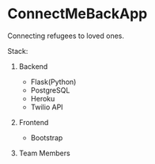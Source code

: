 # ConnectMeBackApp
Connecting refugees to loved ones.

Stack:

1. Backend
	- Flask(Python)
	- PostgreSQL
	- Heroku
	- Twilio API

2. Frontend
	- Bootstrap

3. Team Members
